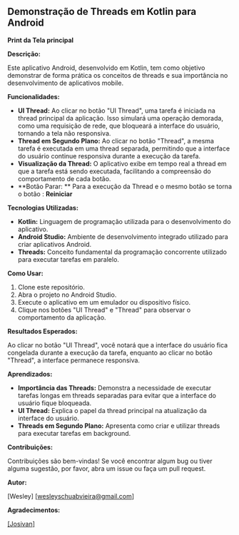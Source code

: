 ## Demonstração de Threads em Kotlin para Android

**Print da Tela principal**


**Descrição:**

Este aplicativo Android, desenvolvido em Kotlin, tem como objetivo demonstrar de forma prática os conceitos de threads e sua importância no desenvolvimento de aplicativos mobile.

**Funcionalidades:**

* **UI Thread:** Ao clicar no botão "UI Thread", uma tarefa é iniciada na thread principal da aplicação. Isso simulará uma operação demorada, como uma requisição de rede, que bloqueará a interface do usuário, tornando a tela não responsiva.
* **Thread em Segundo Plano:** Ao clicar no botão "Thread", a mesma tarefa é executada em uma thread separada, permitindo que a interface do usuário continue responsiva durante a execução da tarefa.
* **Visualização da Thread:** O aplicativo exibe em tempo real a thread em que a tarefa está sendo executada, facilitando a compreensão do comportamento de cada botão.
* **Botão Parar: ** Para a execução da Thread e o mesmo botão se torna o botão : **Reiniciar**

**Tecnologias Utilizadas:**

* **Kotlin:** Linguagem de programação utilizada para o desenvolvimento do aplicativo.
* **Android Studio:** Ambiente de desenvolvimento integrado utilizado para criar aplicativos Android.
* **Threads:** Conceito fundamental da programação concorrente utilizado para executar tarefas em paralelo.

**Como Usar:**

1. Clone este repositório.
2. Abra o projeto no Android Studio.
3. Execute o aplicativo em um emulador ou dispositivo físico.
4. Clique nos botões "UI Thread" e "Thread" para observar o comportamento da aplicação.

**Resultados Esperados:**

Ao clicar no botão "UI Thread", você notará que a interface do usuário fica congelada durante a execução da tarefa, enquanto ao clicar no botão "Thread", a interface permanece responsiva.

**Aprendizados:**

* **Importância das Threads:** Demonstra a necessidade de executar tarefas longas em threads separadas para evitar que a interface do usuário fique bloqueada.
* **UI Thread:** Explica o papel da thread principal na atualização da interface do usuário.
* **Threads em Segundo Plano:** Apresenta como criar e utilizar threads para executar tarefas em background.

**Contribuições:**

Contribuições são bem-vindas! Se você encontrar algum bug ou tiver alguma sugestão, por favor, abra um issue ou faça um pull request.



**Autor:**

[Wesley]
[wesleyschuabvieira@gmail.com]

**Agradecimentos:**

[[Josivan]](https://www.linkedin.com/in/josivan-van-silva-phd-67861437/)
